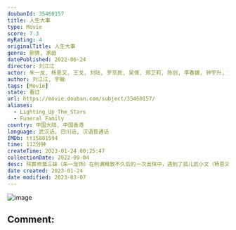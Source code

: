 ```yaml
---
doubanId: 35460157
title: 人生大事
type: Movie
score: 7.3
myRating: 4
originalTitle: 人生大事
genre: 剧情, 家庭
datePublished: 2022-06-24
director: 刘江江
actor: 朱一龙, 杨恩又, 王戈, 刘陆, 罗京民, 吴倩, 郑卫莉, 陈创, 李春嫒, 钟宇升, 刘亚津, 小爱, 韩延, 巩金国, 韩文亮
author: 刘江江, 宇敏
tags: [Movie]
state: 看过
url: https://movie.douban.com/subject/35460157/
aliases:
  - Lighting_Up_The_Stars
  - Funeral_Family
country: 中国大陆, 中国香港
language: 武汉话, 四川话, 汉语普通话
IMDb: tt15801594
time: 112分钟
createTime: 2023-01-24 00:25:47
collectionDate: 2022-09-04
desc: 殡葬师莫三妹（朱一龙饰）在刑满释放不久后的一次出殡中，遇到了孤儿武小文（杨恩又饰），小文的出现，意外地改变了莫三妹对职业和生活的态度。
date created: 2023-01-24
date modified: 2023-03-07
---
```


![image](p2874262709.jpg)

Comment:
---
